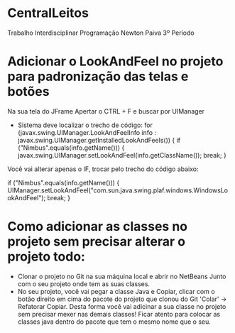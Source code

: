 # CentralLeitos
Trabalho Interdisciplinar Programação Newton Paiva 3º Período

# Adicionar o LookAndFeel no projeto para padronização das telas e botões
Na sua tela do JFrame Apertar o CTRL + F e buscar por UIManager

- Sistema deve localizar o trecho de código:
for (javax.swing.UIManager.LookAndFeelInfo info : javax.swing.UIManager.getInstalledLookAndFeels()) {
                if ("Nimbus".equals(info.getName())) {
                  javax.swing.UIManager.setLookAndFeel(info.getClassName());
                    break;
              }

Você vai alterar apenas o IF, trocar pelo trecho do código abaixo:

if ("Nimbus".equals(info.getName())) {
                  UIManager.setLookAndFeel("com.sun.java.swing.plaf.windows.WindowsLookAndFeel");
                    break;
              }

# Como adicionar as classes no projeto sem precisar alterar o projeto todo:
- Clonar o projeto no Git na sua máquina local e abrir no NetBeans Junto com o seu projeto onde tem as suas classes.
- No seu projeto, você vai pegar a classe Java e Copiar, clicar com o botão direito em cima do pacote do projeto que clonou do Git 'Colar' -> Refatorar Copiar.
Desta forma você vai adicinar a sua classe no projeto sem precisar mexer nas demais classes!
Ficar atento para colocar as classes java dentro do pacote que tem o mesmo nome que o seu.